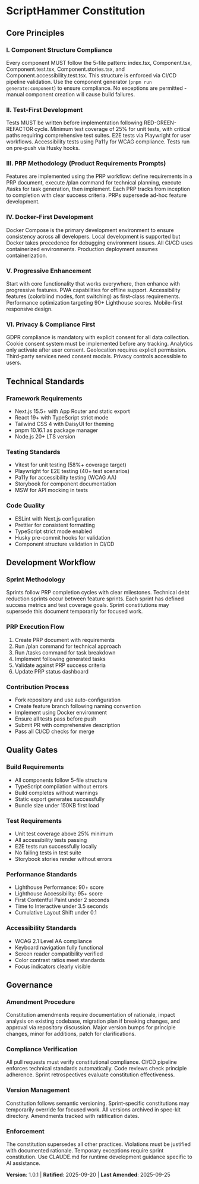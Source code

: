 <!--
Sync Impact Report - Feature 022 Review
Review Date: 2025-10-08
Version: 1.0.1 (no changes)
Reviewed For: Feature 022 - User Avatar Upload

Constitutional Alignment:
  ✅ I. Component Structure Compliance - AvatarUpload/AvatarDisplay follow 5-file pattern
  ✅ II. Test-First Development - Tasks include TDD workflow (tests before implementation)
  ✅ III. PRP Methodology - Feature using /specify → /plan → /tasks → /implement workflow
  ✅ IV. Docker-First Development - All development in Docker containers
  ✅ V. Progressive Enhancement - Client-side crop, progressive upload, offline capable
  ✅ VI. Privacy & Compliance First - RLS policies, user consent, GDPR compliance

Template Consistency:
  ✅ .specify/templates/plan-template.md - Constitution Check section present (lines 30-34)
  ✅ .specify/templates/spec-template.md - User story/requirements structure aligns
  ✅ .specify/templates/tasks-template.md - PRP workflow and phase organization present
  ✅ .specify/templates/commands/*.md - No command templates found (expected)

Action Items:
  ⚠️  specs/022-on-the-account/plan.md:43 - Incorrectly states "(template only - no project-specific constitution)"
      Should read: "ScriptHammer Constitution v1.0.1 (6 core principles)"

Version Decision: No version bump required
  - No principles modified, added, or removed
  - No governance changes
  - Review confirms existing constitution fully covers Feature 022 requirements
  - Constitution v1.0.1 remains current (ratified 2025-09-20, last amended 2025-09-25)

Follow-up: None - constitution is complete and aligned
-->

# ScriptHammer Constitution

## Core Principles

### I. Component Structure Compliance

Every component MUST follow the 5-file pattern: index.tsx, Component.tsx,
Component.test.tsx, Component.stories.tsx, and Component.accessibility.test.tsx.
This structure is enforced via CI/CD pipeline validation. Use the component
generator (`pnpm run generate:component`) to ensure compliance. No exceptions
are permitted - manual component creation will cause build failures.

### II. Test-First Development

Tests MUST be written before implementation following RED-GREEN-REFACTOR cycle.
Minimum test coverage of 25% for unit tests, with critical paths requiring
comprehensive test suites. E2E tests via Playwright for user workflows.
Accessibility tests using Pa11y for WCAG compliance. Tests run on pre-push
via Husky hooks.

### III. PRP Methodology (Product Requirements Prompts)

Features are implemented using the PRP workflow: define requirements in a PRP
document, execute /plan command for technical planning, execute /tasks for
task generation, then implement. Each PRP tracks from inception to completion
with clear success criteria. PRPs supersede ad-hoc feature development.

### IV. Docker-First Development

Docker Compose is the primary development environment to ensure consistency
across all developers. Local development is supported but Docker takes
precedence for debugging environment issues. All CI/CD uses containerized
environments. Production deployment assumes containerization.

### V. Progressive Enhancement

Start with core functionality that works everywhere, then enhance with
progressive features. PWA capabilities for offline support. Accessibility
features (colorblind modes, font switching) as first-class requirements.
Performance optimization targeting 90+ Lighthouse scores. Mobile-first
responsive design.

### VI. Privacy & Compliance First

GDPR compliance is mandatory with explicit consent for all data collection.
Cookie consent system must be implemented before any tracking. Analytics
only activate after user consent. Geolocation requires explicit permission.
Third-party services need consent modals. Privacy controls accessible to users.

## Technical Standards

### Framework Requirements

- Next.js 15.5+ with App Router and static export
- React 19+ with TypeScript strict mode
- Tailwind CSS 4 with DaisyUI for theming
- pnpm 10.16.1 as package manager
- Node.js 20+ LTS version

### Testing Standards

- Vitest for unit testing (58%+ coverage target)
- Playwright for E2E testing (40+ test scenarios)
- Pa11y for accessibility testing (WCAG AA)
- Storybook for component documentation
- MSW for API mocking in tests

### Code Quality

- ESLint with Next.js configuration
- Prettier for consistent formatting
- TypeScript strict mode enabled
- Husky pre-commit hooks for validation
- Component structure validation in CI/CD

## Development Workflow

### Sprint Methodology

Sprints follow PRP completion cycles with clear milestones. Technical debt
reduction sprints occur between feature sprints. Each sprint has defined
success metrics and test coverage goals. Sprint constitutions may supersede
this document temporarily for focused work.

### PRP Execution Flow

1. Create PRP document with requirements
2. Run /plan command for technical approach
3. Run /tasks command for task breakdown
4. Implement following generated tasks
5. Validate against PRP success criteria
6. Update PRP status dashboard

### Contribution Process

- Fork repository and use auto-configuration
- Create feature branch following naming convention
- Implement using Docker environment
- Ensure all tests pass before push
- Submit PR with comprehensive description
- Pass all CI/CD checks for merge

## Quality Gates

### Build Requirements

- All components follow 5-file structure
- TypeScript compilation without errors
- Build completes without warnings
- Static export generates successfully
- Bundle size under 150KB first load

### Test Requirements

- Unit test coverage above 25% minimum
- All accessibility tests passing
- E2E tests run successfully locally
- No failing tests in test suite
- Storybook stories render without errors

### Performance Standards

- Lighthouse Performance: 90+ score
- Lighthouse Accessibility: 95+ score
- First Contentful Paint under 2 seconds
- Time to Interactive under 3.5 seconds
- Cumulative Layout Shift under 0.1

### Accessibility Standards

- WCAG 2.1 Level AA compliance
- Keyboard navigation fully functional
- Screen reader compatibility verified
- Color contrast ratios meet standards
- Focus indicators clearly visible

## Governance

### Amendment Procedure

Constitution amendments require documentation of rationale, impact analysis
on existing codebase, migration plan if breaking changes, and approval via
repository discussion. Major version bumps for principle changes, minor for
additions, patch for clarifications.

### Compliance Verification

All pull requests must verify constitutional compliance. CI/CD pipeline
enforces technical standards automatically. Code reviews check principle
adherence. Sprint retrospectives evaluate constitution effectiveness.

### Version Management

Constitution follows semantic versioning. Sprint-specific constitutions may
temporarily override for focused work. All versions archived in spec-kit
directory. Amendments tracked with ratification dates.

### Enforcement

The constitution supersedes all other practices. Violations must be justified
with documented rationale. Temporary exceptions require sprint constitution.
Use CLAUDE.md for runtime development guidance specific to AI assistance.

**Version**: 1.0.1 | **Ratified**: 2025-09-20 | **Last Amended**: 2025-09-25
